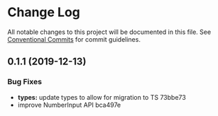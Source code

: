 # Change Log

All notable changes to this project will be documented in this file. See
[Conventional Commits](https://conventionalcommits.org) for commit guidelines.

## 0.1.1 (2019-12-13)

### Bug Fixes

- **types:** update types to allow for migration to TS 73bbe73
- improve NumberInput API bca497e
